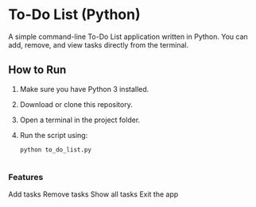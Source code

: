# To-Do List (Python)

A simple command-line To-Do List application written in Python. You can add, remove, and view tasks directly from the terminal.

## How to Run

1. Make sure you have Python 3 installed.
2. Download or clone this repository.
3. Open a terminal in the project folder.
4. Run the script using:

   ```bash
   python to_do_list.py



### Features
Add tasks
Remove tasks
Show all tasks
Exit the app